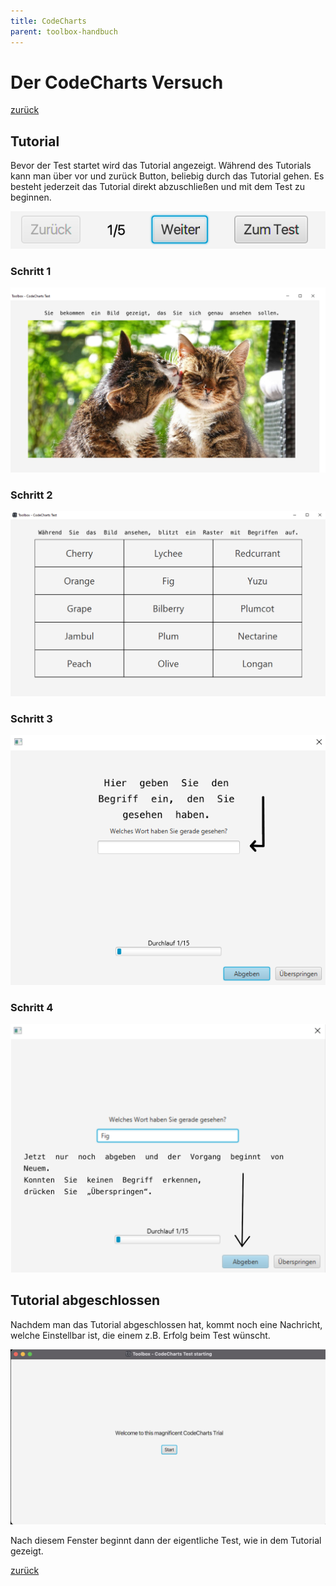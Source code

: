 ```yaml
---
title: CodeCharts
parent: toolbox-handbuch
---
```

# Der CodeCharts Versuch
[zurück](toolbox.md)
## Tutorial
Bevor der Test startet wird das Tutorial angezeigt. Während des Tutorials kann man über vor und zurück Button, beliebig durch das Tutorial gehen. Es besteht jederzeit das Tutorial direkt abzuschließen und mit dem Test zu beginnen.

![ProgressBar-Tutorial](resources/Tutorial-progress.png)

### Schritt 1
![Tutorial-0](resources/Tutorial-CodeCharts/0.png)
### Schritt 2
![Tutorial-1](resources/Tutorial-CodeCharts/1.png)
### Schritt 3
![Tutorial-2](resources/Tutorial-CodeCharts/2.png)
### Schritt 4
![Tutorial-3](resources/Tutorial-CodeCharts/3.png)

## Tutorial abgeschlossen
Nachdem man das Tutorial abgeschlossen hat, kommt noch eine Nachricht, welche Einstellbar ist, die einem z.B. Erfolg beim Test wünscht.

![PreTest-Screen](resources/ToolBox-codecharts-test.png)

Nach diesem Fenster beginnt dann der eigentliche Test, wie in dem Tutorial gezeigt.

[zurück](toolbox.md)
